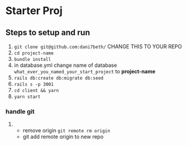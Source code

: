 # Starter Proj
## Steps to setup and run
1. `git clone git@github.com:dani7beth/` <project-name> CHANGE THIS TO YOUR REPO
2. `cd project-name`
3. `bundle install`
4. in database.yml change name of database `what_ever_you_named_your_start_project` to **project-name**
5. `rails db:create db:migrate db:seed`
6. `rails s -p 3001`
7. `cd client && yarn`
8. `yarn start`
### handle git
1.  - remove origin `git remote rm origin`
    - git add remote origin to new repo